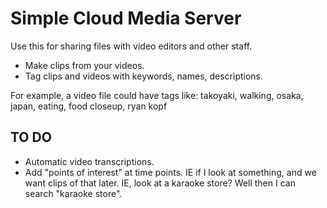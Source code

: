 # Simple Cloud Media Server

Use this for sharing files with video editors and other staff.

* Make clips from your videos.
* Tag clips and videos with keywords, names, descriptions.

For example, a video file could have tags like:
takoyaki, walking, osaka, japan, eating, food closeup, ryan kopf

## TO DO

* Automatic video transcriptions.
* Add "points of interest" at time points. IE if I look at something, and we want clips of that later. IE, look at a karaoke store? Well then I can search "karaoke store".

